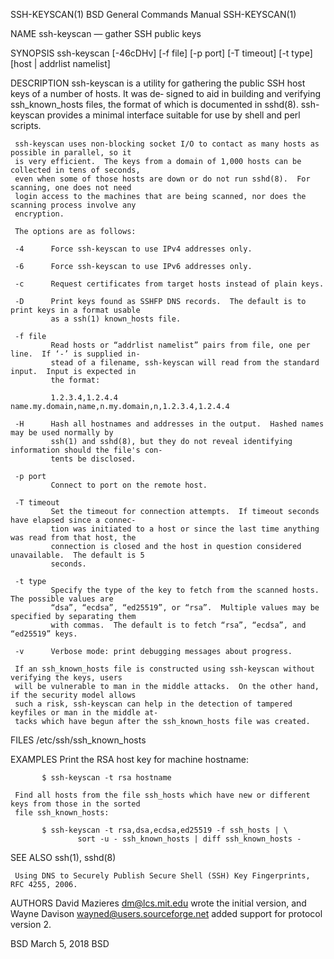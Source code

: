 SSH-KEYSCAN(1)                        BSD General Commands Manual                       SSH-KEYSCAN(1)

NAME
     ssh-keyscan — gather SSH public keys

SYNOPSIS
     ssh-keyscan [-46cDHv] [-f file] [-p port] [-T timeout] [-t type] [host | addrlist namelist]

DESCRIPTION
     ssh-keyscan is a utility for gathering the public SSH host keys of a number of hosts.  It was de‐
     signed to aid in building and verifying ssh_known_hosts files, the format of which is documented
     in sshd(8).  ssh-keyscan provides a minimal interface suitable for use by shell and perl scripts.

     ssh-keyscan uses non-blocking socket I/O to contact as many hosts as possible in parallel, so it
     is very efficient.  The keys from a domain of 1,000 hosts can be collected in tens of seconds,
     even when some of those hosts are down or do not run sshd(8).  For scanning, one does not need
     login access to the machines that are being scanned, nor does the scanning process involve any
     encryption.

     The options are as follows:

     -4      Force ssh-keyscan to use IPv4 addresses only.

     -6      Force ssh-keyscan to use IPv6 addresses only.

     -c      Request certificates from target hosts instead of plain keys.

     -D      Print keys found as SSHFP DNS records.  The default is to print keys in a format usable
             as a ssh(1) known_hosts file.

     -f file
             Read hosts or “addrlist namelist” pairs from file, one per line.  If ‘-’ is supplied in‐
             stead of a filename, ssh-keyscan will read from the standard input.  Input is expected in
             the format:

             1.2.3.4,1.2.4.4 name.my.domain,name,n.my.domain,n,1.2.3.4,1.2.4.4

     -H      Hash all hostnames and addresses in the output.  Hashed names may be used normally by
             ssh(1) and sshd(8), but they do not reveal identifying information should the file's con‐
             tents be disclosed.

     -p port
             Connect to port on the remote host.

     -T timeout
             Set the timeout for connection attempts.  If timeout seconds have elapsed since a connec‐
             tion was initiated to a host or since the last time anything was read from that host, the
             connection is closed and the host in question considered unavailable.  The default is 5
             seconds.

     -t type
             Specify the type of the key to fetch from the scanned hosts.  The possible values are
             “dsa”, “ecdsa”, “ed25519”, or “rsa”.  Multiple values may be specified by separating them
             with commas.  The default is to fetch “rsa”, “ecdsa”, and “ed25519” keys.

     -v      Verbose mode: print debugging messages about progress.

     If an ssh_known_hosts file is constructed using ssh-keyscan without verifying the keys, users
     will be vulnerable to man in the middle attacks.  On the other hand, if the security model allows
     such a risk, ssh-keyscan can help in the detection of tampered keyfiles or man in the middle at‐
     tacks which have begun after the ssh_known_hosts file was created.

FILES
     /etc/ssh/ssh_known_hosts

EXAMPLES
     Print the RSA host key for machine hostname:

           $ ssh-keyscan -t rsa hostname

     Find all hosts from the file ssh_hosts which have new or different keys from those in the sorted
     file ssh_known_hosts:

           $ ssh-keyscan -t rsa,dsa,ecdsa,ed25519 -f ssh_hosts | \
                   sort -u - ssh_known_hosts | diff ssh_known_hosts -

SEE ALSO
     ssh(1), sshd(8)

     Using DNS to Securely Publish Secure Shell (SSH) Key Fingerprints, RFC 4255, 2006.

AUTHORS
     David Mazieres <dm@lcs.mit.edu> wrote the initial version, and Wayne Davison
     <wayned@users.sourceforge.net> added support for protocol version 2.

BSD                                          March 5, 2018                                         BSD
